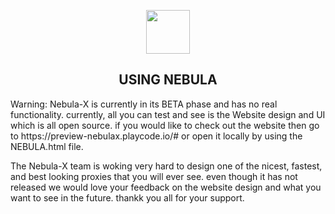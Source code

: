 <p align="center"> 
<img src="https://github.com/Nebula-X-Development/Nebula-X-BETA/blob/main/NEBULA%20LOGO.png"hight=70px width=70px>
<h2 align="center"> USING NEBULA </h2> 

</p>
 Warning: Nebula-X is currently in its BETA phase and has no real functionality. currently, all you can test and see is the Website design and UI which is all open source. if you would like to check out the website then go to https://preview-nebulax.playcode.io/# or open it locally by using the NEBULA.html file.
 
 The Nebula-X team is woking very hard to design one of the nicest, fastest, and best looking proxies that you will ever see. even though it has not released we would love your feedback on the website design and what you want to see in the future. thankk you all for your support.
</p>
